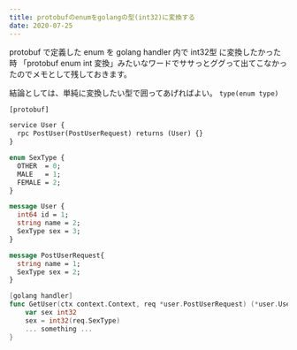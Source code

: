 ```yaml
---
title: protobufのenumをgolangの型(int32)に変換する
date: 2020-07-25
---
```


protobuf で定義した enum を golang handler 内で int32型 に変換したかった時
「protobuf enum int 変換」みたいなワードでササっとググって出てこなかったのでメモとして残しておきます。

結論としては、単純に変換したい型で囲ってあげればよい。
`type(enum type)`

```protobuf
[protobuf]

service User {
  rpc PostUser(PostUserRequest) returns (User) {}
}

enum SexType {
  OTHER  = 0;
  MALE   = 1;
  FEMALE = 2;
}

message User {
  int64 id = 1;
  string name = 2;
  SexType sex = 3;
}

message PostUserRequest{
  string name = 1;
  SexType sex = 2;
}
```

```go
[golang handler]
func GetUser(ctx context.Context, req *user.PostUserRequest) (*user.User, error) {
    var sex int32
    sex = int32(req.SexType)
    ... something ...
}
```
